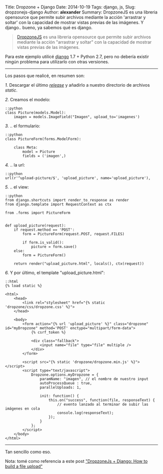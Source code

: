 Title: Dropzone + Django
Date: 2014-10-19
Tags: django, js,
Slug: dropzonejs-django
Author: __alexander__
Summary: DropzoneJS es una libreria opensource que permite subir archivos mediante la acción 'arrastrar y soltar' con la capacidad de mostrar vistas previas de las imágenes. Y django.. bueno, ya sabemos qué es django.


> [DropzoneJS][DropzoneJS] es una libreria opensource que permite subir archivos mediante la acción "arrastrar y soltar" con la capacidad de mostrar vistas previas de las imágenes.

Para este ejemplo utilicé [django][django] 1.7 + Python 2.7, pero no debería existir ningún problema para utilizarlo con otras versiones.

- - -

Los pasos que realicé, en resumen son:

*1.* Descargar el último *[release][dropzone-release]* y añadirlo a nuestro directorio de archivos *static*.

*2.* Creamos el modelo:

~~~
::python
class Picture(models.Model):
    imagen = models.ImageField("Imagen", upload_to='imagenes')
~~~

*3.* .. el formulario:

~~~
::python
class PictureForm(forms.ModelForm):

    class Meta:
        model = Picture
        fields = ('imagen',)
~~~

*4.* .. la url:

~~~
::python
url(r'^upload-picture/$', 'upload_picture', name='upload_picture'),
~~~

*5.* .. el view:

~~~
::python
from django.shortcuts import render_to_response as render
from django.template import RequestContext as ctx

from .forms import PictureForm


def upload_picture(request):
    if request.method == 'POST':
        form = PictureForm(request.POST, request.FILES)

        if form.is_valid():
            picture = form.save()
    else:
        form = PictureForm()

    return render("upload_picture.html", locals(), ctx(request))
~~~

*6.* Y por último, el template "upload_picture.html":

~~~
::html
{% load static %}

<html>
    <head>
        <link rel="stylesheet" href="{% static 'dropzone/css/dropzone.css' %}">
    </head>

    <body>
        <form action="{% url 'upload_picture' %}" class="dropzone" id="myDropzone" method='POST' enctype="multipart/form-data">
            {% csrf_token %}

            <div class="fallback">
                <input name="file" type="file" multiple />
            </div>
        </form>

        <script src="{% static 'dropzone/dropzone.min.js' %}"></script>
        <script type="text/javascript">
            Dropzone.options.myDropzone = {
                paramName: "imagen", // el nombre de nuestro input
                autoProcessQueue : true,
                parallelUploads: 1,

                init: function() {
                    this.on("success", function(file, responseText) {
                        // evento lanzado al terminar de subir las imágenes en cola
                        console.log(responseText);
                    });
                }
            };
        </script>
    </body>
</html>
~~~

- - -

Tan sencillo como eso.

Nota: tomé como referencia a este post ["DropzoneJs + Django: How to build a file upload"][dropzone-django]

[DropzoneJS]: http://www.dropzonejs.com/
[django]: https://www.djangoproject.com/
[dropzone-release]: https://github.com/enyo/dropzone/releases
[dropzone-django]: http://amatellanes.wordpress.com/2013/11/05/dropzonejs-django-how-to-build-a-file-upload-form/